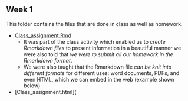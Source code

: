 ## Week 1
This folder contains the files that are done in class as well as homework.  
* [Class_assignment.Rmd](https://github.com/ericwang1998/CSX_RProject_Summer_2018/blob/master/week_1/Class_assignment.Rmd)
    + It was part of the class activity which enabled us to _create Rmarkdown files_ to present information in a beautiful manner
      we were also told that _we were to submit all our homework in the Rmarkdown format_. 
    + We were also taught that the Rmarkdown file _can be knit into different formats_ for different uses: word documents, PDFs, 
      and even HTML, which we can embed in the web (example shown below)
* [Class_assignment.html](
